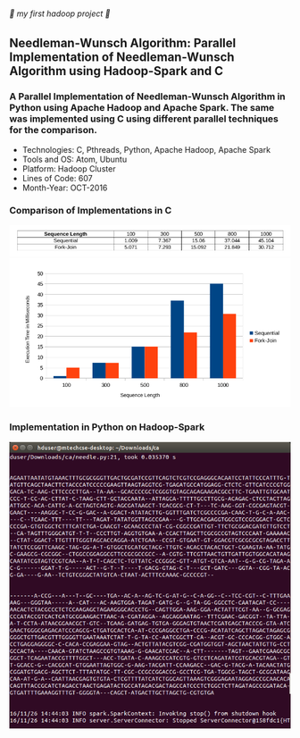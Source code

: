###### :rocket: my first hadoop project :rocket:
## Needleman-Wunsch Algorithm: Parallel Implementation of Needleman-Wunsch Algorithm using Hadoop-Spark and C
### A Parallel Implementation of Needleman-Wunsch Algorithm in Python using Apache Hadoop and Apache Spark. The same was implemented using C using different parallel techniques for the comparison.

* Technologies: C, Pthreads, Python, Apache Hadoop, Apache Spark
* Tools and OS: Atom, Ubuntu
* Platform: Hadoop Cluster
* Lines of Code: 607
* Month-Year: OCT-2016

### Comparison of Implementations in C
![table](table.png)
![chart](chart.png)

### Implementation in Python on Hadoop-Spark
![hadoop-spark](hadoop-spark.png)
